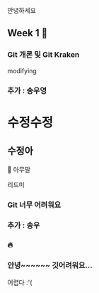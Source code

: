 안녕하세요
## Week 1 🐥

### Git 개론 및 Git Kraken
modifying
### 추가 : 송우영
# 수정수정
## 수정아
🐳 아무말


리드미
### Git 너무 어려워요
### 추가 : 송우
### 🔥
### 안녕~~~~~~ 깃어려워요...

어렵다 :'(

